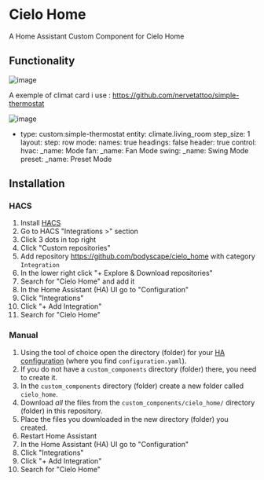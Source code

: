 # Cielo Home 

A Home Assistant Custom Component for Cielo Home

## Functionality

![image](https://user-images.githubusercontent.com/30115568/217594793-e3009fee-bd3d-47aa-8638-dfc5af8b4e92.png)

A exemple of climat card i use : https://github.com/nervetattoo/simple-thermostat

![image](https://user-images.githubusercontent.com/30115568/218138232-3249b15e-ce08-4eee-bbeb-178d7e150caa.png)

- type: custom:simple-thermostat
        entity: climate.living_room
        step_size: 1
        layout:
          step: row
          mode:
            names: true
            headings: false
        header: true
        control:
          hvac:
            _name: Mode
          fan:
            _name: Fan Mode
          swing:
            _name: Swing Mode
          preset:
            _name: Preset Mode

## Installation

### HACS

1. Install [HACS](https://hacs.xyz/)
2. Go to HACS "Integrations >" section
3. Click 3 dots in top right
4. Click "Custom repositories"
5. Add repository https://github.com/bodyscape/cielo_home with category `Integration`
6. In the lower right click "+ Explore & Download repositories"
7. Search for "Cielo Home" and add it
8. In the Home Assistant (HA) UI go to "Configuration"
9. Click "Integrations"
10. Click "+ Add Integration"
11. Search for "Cielo Home"

### Manual

1. Using the tool of choice open the directory (folder) for your [HA configuration](https://www.home-assistant.io/docs/configuration/) (where you find `configuration.yaml`).
2. If you do not have a `custom_components` directory (folder) there, you need to create it.
3. In the `custom_components` directory (folder) create a new folder called `cielo_home`.
4. Download _all_ the files from the `custom_components/cielo_home/` directory (folder) in this repository.
5. Place the files you downloaded in the new directory (folder) you created.
6. Restart Home Assistant
7. In the Home Assistant (HA) UI go to "Configuration"
8. Click "Integrations"
9. Click "+ Add Integration"
10. Search for "Cielo Home"
